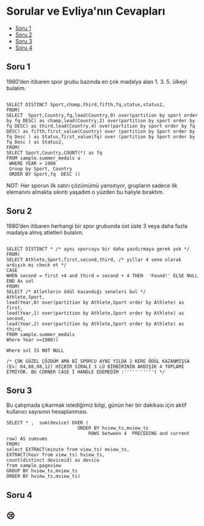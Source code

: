 # Sorular ve Evliya'nın Cevapları
* [Soru 1](#Aga-yarım-yamalak-oldu-bu)
* [Soru 2](#bir-tane-corner-case-var-onu-çözemedik)
* [Soru 3](#on-numara-çözüm)
* [Soru 4](#üzgünüm)

## Soru 1
1980’den itibaren spor grubu bazında en çok madalya alan 1. 3. 5. ülkeyi bulalım.
```

SELECT DISTINCT Sport,champ,third,fifth,fq,status,status2, 
FROM(
SELECT  Sport,Country,fq,lead(Country,0) over(partition by sport order by fq DESC) as champ,lead(Country,2) over(partition by sport order by fq DESC) as third,lead(Country,4) over(partition by sport order by fq DESC) as fifth,first_value(Country) over (partition by Sport order by fq Desc ) as Status,first_value(fq) over (partition by Sport order by fq Desc ) as Status2,
FROM(
SELECT Sport,Country,COUNT(*) as fq 
FROM sample.summer_medals a
 WHERE YEAR > 1980
 Group by Sport, Country
 ORDER BY Sport,fq  DESC )) 
```
NOT: Her sporun ilk satırı çözümümü yansıtıyor, grupların sadece ilk elemanını almakta sıkıntı yaşadım o yüzden bu haliyle bıraktım.
	
## Soru 2
1980’den itibaren herhangi bir spor grubunda üst üste 3 veya daha fazla madalya almış atletleri bulalım.
```

SELECT DISTINCT * /* aynı sporcuyu bir daha yazdırmaya gerek yok */
FROM(
SELECT Athlete,Sport,first,second,third, /* yıllar 4 sene olarak ardışık mı check et */
CASE
WHEN second = first +4 and third = second + 4 THEN  'Found!' ELSE NULL END As sol
FROM(
SELECT /* Atletlerin ödül kazandığı seneleri bul */
Athlete,Sport,
lead(Year,0) over(partition by Athlete,Sport order by Athlete) as first,
lead(Year,1) over(partition by Athlete,Sport order by Athlete) as second,
lead(Year,2) over(partition by Athlete,Sport order by Athlete) as third,
FROM sample.summer_medals
Where Year >=1980))

Where sol IS NOT NULL

/* ÇOK GÜZEL ÇÖZDÜM AMA Bİ SPORCU AYNI YILDA 2 KERE ÖDÜL KAZANMIŞSA (Ex: 04,08,08,12) HİÇBİR SIRALI 3 LÜ BİRBİRİNİN ARDIŞIK 4 TOPLAMI ETMİYOR. BU CORNER CASE İ HANDLE EDEMEDİM :'''''''''''( */
```


	
## Soru 3
Bu çalışmada çıkarmak istediğimiz bilgi, günün her bir dakikası için aktif kullanıcı sayısının hesaplanması.

```
SELECT * ,  sum(device) OVER (
                          ORDER BY hview_ts,mview_ts
                              ROWS between 4  PRECEDING and current row) AS sumsums
FROM(
select EXTRACT(minute from view_ts) mview_ts,
EXTRACT(hour from view_ts) hview_ts,
count(distinct deviceid) as device
from sample.pageview 
GROUP BY hview_ts,mview_ts
ORDER BY hview_ts,mview_ts)
```

## Soru 4
## :cry:
